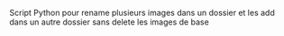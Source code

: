 Script Python pour rename plusieurs images dans un dossier et les add dans un autre dossier sans delete les images de base
